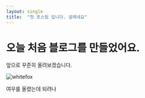 ```yaml
---
layout: single
title:  "첫 포스팅 입니다. 설레네요"
---
```


# 오늘 처음 블로그를 만들었어요.

앞으로 꾸준히 올려보겠습니다. 

<img src="C:\myData\2022\03-projects\kiara413-github-blog\kiara413.github.io\images\2022-03-05-first\whitefox.jpg" alt="whitefox"  />

여우를 올렸는데 되려나
